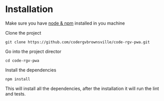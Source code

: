 # Installation
Make sure you have [node &amp; npm](https://nodejs.org/en/) installed in you machine

Clone the project
```
git clone https://github.com/codergvbrownsville/code-rgv-pwa.git
```

Go into the project director
```
cd code-rgv-pwa
```

Install the dependencies
```
npm install
```
This will install all the dependencies, after the installation it will run the lint
and tests.
